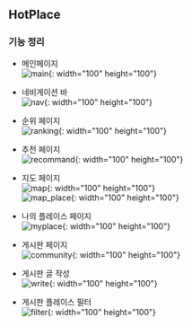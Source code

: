 ## HotPlace

### 기능 정리

- 메인페이지  
![main](https://user-images.githubusercontent.com/17956765/110785587-768ffb80-82ae-11eb-9eef-1bd7f7bf0060.jpg){: width="100" height="100"}


- 네비게이션 바  
![nav](https://user-images.githubusercontent.com/17956765/110785737-9fb08c00-82ae-11eb-8221-b30e1b69af9a.jpg){: width="100" height="100"}


- 순위 페이지  
![ranking](https://user-images.githubusercontent.com/17956765/110785867-c53d9580-82ae-11eb-92b8-39eb0569d3f4.jpg){: width="100" height="100"}

- 추천 페이지  
![recommand](https://user-images.githubusercontent.com/17956765/110785853-c242a500-82ae-11eb-8ea8-e524cdceab98.jpg){: width="100" height="100"}


- 지도 페이지  
![map](https://user-images.githubusercontent.com/17956765/110785813-b7881000-82ae-11eb-923d-d1392e2da19e.jpg){: width="100" height="100"}    
![map_place](https://user-images.githubusercontent.com/17956765/110785864-c4a4ff00-82ae-11eb-9cf7-50518644c306.jpg){: width="100" height="100"}

- 나의 플레이스 페이지  
![myplace](https://user-images.githubusercontent.com/17956765/110785865-c4a4ff00-82ae-11eb-9289-69379c9c13a2.jpg){: width="100" height="100"}  


- 게시판 페이지  
![community](https://user-images.githubusercontent.com/17956765/110785860-c40c6880-82ae-11eb-9da2-0a22370097c0.jpg){: width="100" height="100"}


- 게시판 글 작성  
![write](https://user-images.githubusercontent.com/17956765/110785857-c373d200-82ae-11eb-90a1-ab233c903df3.jpg){: width="100" height="100"}


- 게시판 플레이스 필터  
![filter](https://user-images.githubusercontent.com/17956765/110785862-c40c6880-82ae-11eb-9640-af73c30ce7f3.jpg){: width="100" height="100"}
